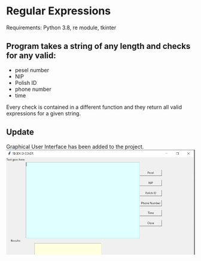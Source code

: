 # Regular Expressions

Requirements: Python 3.8, re module, tkinter

## Program takes a string of any length and checks for any valid:
- pesel number
- NIP
- Polish ID
- phone number
- time

Every check is contained in a different function and they return all valid expressions for a given string.

## Update

Graphical User Interface has been added to the project.
![alt tag](https://github.com/FilipGieraga/Python-ENG/blob/master/18.%20Regular%20Expressions%20%2B%20GUI/GUI.PNG)
